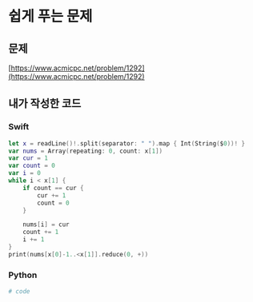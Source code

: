 # 쉽게 푸는 문제

## 문제
[https://www.acmicpc.net/problem/1292](https://www.acmicpc.net/problem/1292)
## 내가 작성한 코드
### Swift
```swift
let x = readLine()!.split(separator: " ").map { Int(String($0))! }
var nums = Array(repeating: 0, count: x[1])
var cur = 1
var count = 0
var i = 0
while i < x[1] {
    if count == cur {
        cur += 1
        count = 0
    }

    nums[i] = cur
    count += 1
    i += 1
}
print(nums[x[0]-1..<x[1]].reduce(0, +))
```
### Python
```python
# code
```